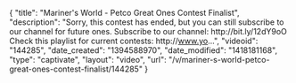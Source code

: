 {
    "title": "Mariner's World - Petco Great Ones Contest Finalist",
    "description": "Sorry, this contest has ended, but you can still subscribe to our channel for future ones. Subscribe to our channel: http:\/\/bit.ly\/12dY9oO Check this playlist for current contests: http:\/\/www.yo...",
    "videoid": "144285",
    "date_created": "1394588970",
    "date_modified": "1418181168",
    "type": "captivate",
    "layout": "video",
    "url": "\/v\/mariner-s-world-petco-great-ones-contest-finalist\/144285"
}
